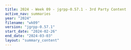 ```yaml
---
title: 2024 - Week 09 - jgrpp-0.57.1 - 3rd Party Content
active_nav: summaries
year: "2024"
filename: "wk09"
version: "jgrpp-0.57.1"
start_date: "2024-02-26"
end_date: "2024-03-03"
layout: "summary_content"
---
```

